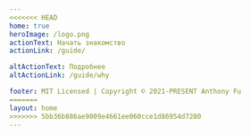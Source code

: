 ```yaml
---
<<<<<<< HEAD
home: true
heroImage: /logo.png
actionText: Начать знакомство
actionLink: /guide/

altActionText: Подробнее
altActionLink: /guide/why

footer: MIT Licensed | Copyright © 2021-PRESENT Anthony Fu
=======
layout: home
>>>>>>> 5bb36b886ae9009e4661ee060cce1d86954d7280
---
```


<LandingPage />
